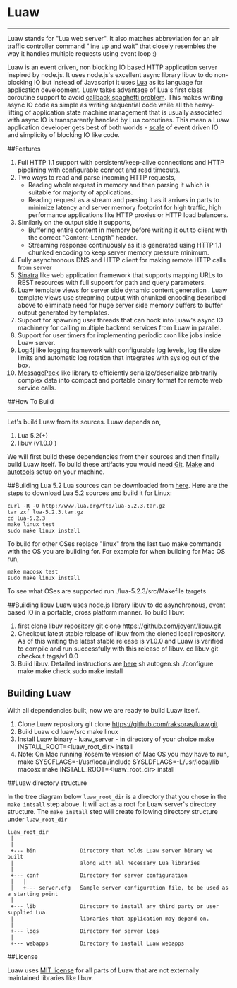 Luaw
=====
***

Luaw stands for "Lua web server". It also matches abbreviation for an air traffic controller command "line up and wait" that closely resembles the way it handles multiple requests using event loop :)

Luaw is an event driven, non blocking IO based HTTP application server inspired by node.js. It uses node.js's excellent async library libuv to do non-blocking IO but instead of Javascript it uses [Lua](http://www.lua.org/) as its language for application development. Luaw takes advantage of Lua's first class coroutine support to avoid [callback spaghetti problem](http://callbackhell.com/). This makes writing async IO code as simple as writing sequential code while all the heavy-lifting of application state machine management that is usually associated with async IO is transparently handled by Lua coroutines. This mean a Luaw application developer gets best of both worlds - [scale](http://www.kegel.com/c10k.html) of event driven IO and simplicity of blocking IO like code.


##Features

1. Full HTTP 1.1 support with persistent/keep-alive connections and HTTP pipelining with configurable connect and read timeouts.
2. Two ways to read and parse incoming HTTP requests,
    - Reading whole request in memory and then parsing it which is suitable for majority of applications.
    - Reading request as a stream and parsing it as it arrives in parts to minimize latency and server memory footprint for high traffic, high performance applications like HTTP proxies or HTTP load balancers.
3. Similarly on the output side it supports,
    - Buffering entire content in memory before writing it out to client with the correct "Content-Length" header.
    - Streaming response continuously as it is generated using HTTP 1.1 chunked encoding to keep server memory pressure minimum.
4. Fully asynchronous DNS and HTTP client for making remote HTTP calls from server
5. [Sinatra](http://www.sinatrarb.com/) like web application framework that supports mapping URLs to REST resources with full support for path and query parameters.
6. Luaw template views for server side dynamic content generation . Luaw template views use streaming output with chunked encoding described above to eliminate need for huge server side memory buffers to buffer output generated by templates.
7. Support for spawning user threads that can hook into Luaw's async IO machinery for calling multiple backend services from Luaw in parallel.
8. Support for user timers for implementing periodic cron like jobs inside Luaw server.
9. Log4j like logging framework with configurable log levels, log file size limits and automatic log rotation that integrates with syslog out of the box.
10. [MessagePack](http://msgpack.org/) like library to efficiently serialize/deserialize arbitrarily complex data into compact and portable binary format for remote web service calls.


##How To Build
***
Let's build Luaw from its sources. Luaw depends on,

1. Lua 5.2(+)
2. libuv (v1.0.0 )

We will first build these dependencies from their sources and then finally build Luaw itself. To build these artifacts you would need [Git](http://git-scm.com/),  [Make](http://www.gnu.org/software/make/) and [autotools](http://www.gnu.org/software/automake/manual/html_node/Autotools-Introduction.html) setup on your machine.

##Building Lua 5.2
Lua sources can be downloaded from [here](http://www.lua.org/download.html). Here are the steps to download Lua 5.2 sources and build it for Linux:

    curl -R -O http://www.lua.org/ftp/lua-5.2.3.tar.gz
    tar zxf lua-5.2.3.tar.gz
    cd lua-5.2.3
    make linux test
    sudo make linux install

To build for other OSes replace "linux" from the last two make commands with the OS you are building for. For example for when building for Mac OS run,

    make macosx test
    sudo make linux install

To see what OSes are supported run ./lua-5.2.3/src/Makefile targets


##Building libuv
Luaw uses node.js library libuv to do asynchronous, event based IO in a portable, cross platform  manner. To build libuv:

1. first clone libuv repository
        git clone https://github.com/joyent/libuv.git
2. Checkout latest stable release of libuv from the cloned local repository. As of this writing the latest stable release is v1.0.0 and Luaw is verified to compile and run successfully with this release of libuv.
        cd libuv
        git checkout tags/v1.0.0
3. Build libuv. Detailed instructions are [here](https://github.com/joyent/libuv#build-instructions)
        sh autogen.sh
        ./configure
        make
        make check
        sudo make install

## Building Luaw
With all dependencies built, now we are ready to build Luaw itself.

1. Clone Luaw repository
        git clone https://github.com/raksoras/luaw.git
2. Build Luaw
        cd luaw/src
        make linux
3. Install Luaw binary - luaw_server - in directory of your choice
		make INSTALL_ROOT=<luaw_root_dir> install
4. Note: On Mac running Yosemite version of Mac OS you may have to run,
		make SYSCFLAGS=-I/usr/local/include SYSLDFLAGS=-L/usr/local/lib macosx
        make INSTALL_ROOT=<luaw_root_dir> install


##Luaw directory structure

In the tree diagram below `luaw_root_dir` is a directory that you chose in the `make intsall` step above. It will act as a root for Luaw server's directory structure. The `make install` step will create following directory structure under `luaw_root_dir`

```
luaw_root_dir
 |
 |
 +--- bin              Directory that holds Luaw server binary we built
 |                     along with all necessary Lua libraries
 |
 +--- conf             Directory for server configuration
 |   |
 │   +--- server.cfg   Sample server configuration file, to be used as a starting point
 |
 +--- lib              Directory to install any third party or user supplied Lua
 |                     libraries that application may depend on.
 |
 +--- logs             Directory for server logs
 |
 +--- webapps          Directory to install Luaw webapps
```

##License

Luaw uses [MIT license](http://opensource.org/licenses/mit-license.html) for all parts of Luaw that are not externally
maintained libraries like libuv.
